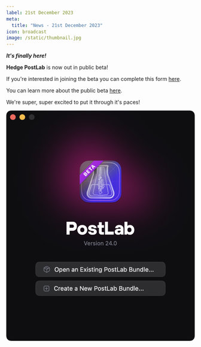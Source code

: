 ```yaml
---
label: 21st December 2023
meta:
  title: "News - 21st December 2023"
icon: broadcast
image: /static/thumbnail.jpg
---
```


_**It's finally here!**_

**Hedge PostLab** is now out in public beta!

If you're interested in joining the beta you can complete this form [here](https://requestforms.typeform.com/to/YmNSK5bJ?typeform-source=lnkd.in).

You can learn more about the public beta [here](https://docs.hedge.video/postlab/postlab-beta).

We're super, super excited to put it through it's paces!

![](/static/postlab-beta.png)